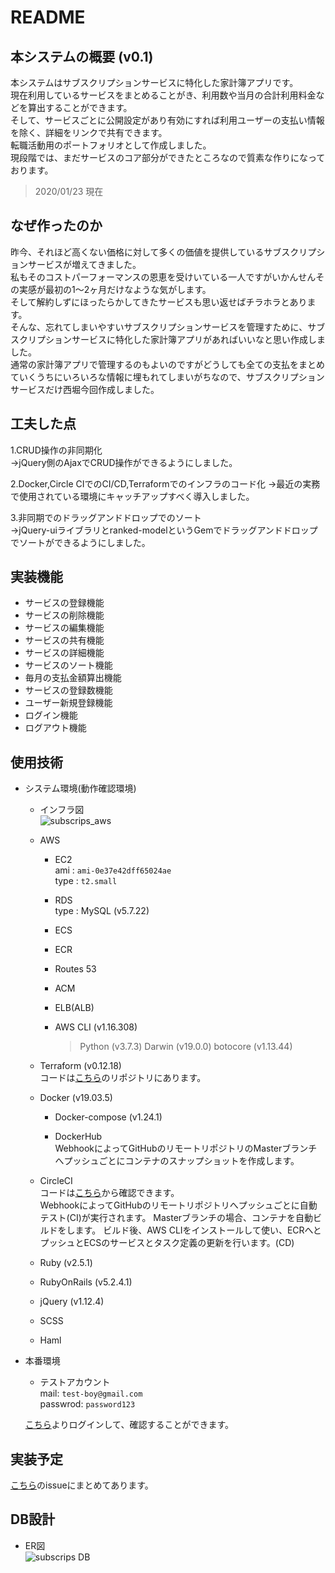 # README
## 本システムの概要 (v0.1)
   本システムはサブスクリプションサービスに特化した家計簿アプリです。  
   現在利用しているサービスをまとめることがき、利用数や当月の合計利用料金などを算出することができます。  
   そして、サービスごとに公開設定があり有効にすれば利用ユーザーの支払い情報を除く、詳細をリンクで共有できます。  
   転職活動用のポートフォリオとして作成しました。  
   現段階では、まだサービスのコア部分ができたところなので質素な作りになっております。  
   > 2020/01/23 現在　　
   
## なぜ作ったのか
   昨今、それほど高くない価格に対して多くの価値を提供しているサブスクリプションサービスが増えてきました。  
   私もそのコストパーフォーマンスの恩恵を受けいている一人ですがいかんせんその実感が最初の1〜2ヶ月だけなような気がします。  
   そして解約しずにほったらかしてきたサービスも思い返せばチラホラとあります。  
   そんな、忘れてしまいやすいサブスクリプションサービスを管理すために、サブスクリプションサービスに特化した家計簿アプリがあればいいなと思い作成しました。  
   通常の家計簿アプリで管理するのもよいのですがどうしても全ての支払をまとめていくうちにいろいろな情報に埋もれてしまいがちなので、サブスクリプションサービスだけ西堀今回作成しました。  
 
 ## 工夫した点
   1.CRUD操作の非同期化  
     →jQuery側のAjaxでCRUD操作ができるようにしました。　　
     
   2.Docker,Circle CIでのCI/CD,Terraformでのインフラのコード化
     →最近の実務で使用されている環境にキャッチアップすべく導入しました。
   
   3.非同期でのドラッグアンドドロップでのソート  
     →jQuery-uiライブラリとranked-modelというGemでドラッグアンドドロップでソートができるようにしました。
 
 ## 実装機能
 - サービスの登録機能
 - サービスの削除機能
 - サービスの編集機能
 - サービスの共有機能
 - サービスの詳細機能
 - サービスのソート機能
 - 毎月の支払金額算出機能
 - サービスの登録数機能
 - ユーザー新規登録機能
 - ログイン機能
 - ログアウト機能
 
 
## 使用技術
- システム環境(動作確認環境)
  - インフラ図  
    ![subscrips_aws](https://user-images.githubusercontent.com/52240372/72513678-a8672700-3890-11ea-8870-90862e4f4fa0.png)  
  - AWS
    - EC2  
      ami  : `ami-0e37e42dff65024ae`  
      type : `t2.small`  
      
    - RDS  
      type : MySQL (v5.7.22)  
      
    - ECS  
    
    - ECR  
    
    - Routes 53  
    
    - ACM  
    
    - ELB(ALB)  
    
    - AWS CLI (v1.16.308)  
      > Python (v3.7.3) Darwin (v19.0.0) botocore (v1.13.44)  
      
  - Terraform (v0.12.18)  
    コードは[こちら](https://github.com/iWonder118/subscrips_terraform)のリポジトリにあります。  
    
  - Docker (v19.03.5)
    - Docker-compose (v1.24.1)  
    
    - DockerHub  
      WebhookによってGitHubのリモートリポジトリのMasterブランチへプッシュごとにコンテナのスナップショットを作成します。  
      
  - CircleCI  
    コードは[こちら](https://github.com/iWonder118/SubscripsApp/blob/master/.circleci/config.yml)から確認できます。  
    WebhookによってGitHubのリモートリポジトリへプッシュごとに自動テスト(CI)が実行されます。
    Masterブランチの場合、コンテナを自動ビルドをします。
    ビルド後、AWS CLIをインストールして使い、ECRへとプッシュとECSのサービスとタスク定義の更新を行います。(CD)  
    
  - Ruby (v2.5.1)  
  
  - RubyOnRails (v5.2.4.1)  
  
  - jQuery (v1.12.4)  
  
  - SCSS  
  
  - Haml  

- 本番環境
  - テストアカウント  
    mail: `test-boy@gmail.com`  
    passwrod: `password123`  
    
  [こちら](https://subscrips.com)よりログインして、確認することができます。  
  
##  実装予定
[こちら](https://github.com/iWonder118/SubscripsApp/issues/21)のissueにまとめてあります。
## DB設計
- ER図  
  ![subscrips DB](https://user-images.githubusercontent.com/52240372/72961725-6d677500-3df5-11ea-9afe-a3de8c450a56.png)
